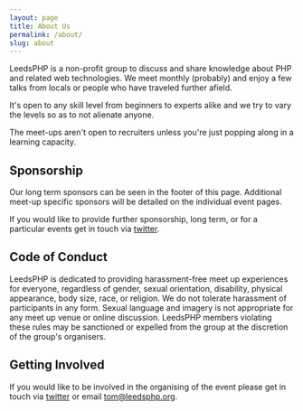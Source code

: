 ```yaml
---
layout: page
title: About Us
permalink: /about/
slug: about
---
```

LeedsPHP is a non-profit group to discuss and share knowledge about PHP and related web technologies. We meet monthly (probably) and enjoy a few talks from locals or people who have traveled further afield.

It's open to any skill level from beginners to experts alike and we try to vary the levels so as to not alienate anyone.

The meet-ups aren't open to recruiters unless you're just popping along in a learning capacity.

## Sponsorship

Our long term sponsors can be seen in the footer of this page. Additional meet-up specific sponsors will be detailed on the individual event pages.

If you would like to provide further sponsorship, long term, or for a particular events get in touch via [twitter](http://twitter.com/leedsphp).

## Code of Conduct

LeedsPHP is dedicated to providing harassment-free meet up experiences for everyone, regardless of gender, sexual orientation, disability, physical appearance, body size, race, or religion. We do not tolerate harassment of participants in any form. Sexual language and imagery is not appropriate for any meet up venue or online discussion. LeedsPHP members violating these rules may be sanctioned or expelled from the group at the discretion of the group's organisers.

## Getting Involved

If you would like to be involved in the organising of the event please get in touch via [twitter](http://twitter.com/leedsphp) or email [tom@leedsphp.org](tom@leedsphp.org).
